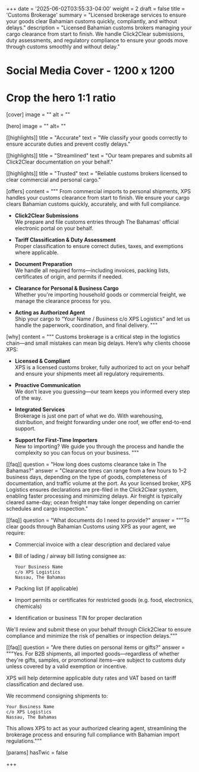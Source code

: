 +++
date = '2025-06-02T03:55:33-04:00'
weight = 2
draft = false
title = 'Customs Brokerage'
summary = "Licensed brokerage services to ensure your goods clear Bahamian customs quickly, compliantly, and without delays."
description = "Licensed Bahamian customs brokers managing your cargo clearance from start to finish. We handle Click2Clear submissions, duty assessments, and regulatory compliance to ensure your goods move through customs smoothly and without delay."

# Social Media Cover - 1200 x 1200
# Crop the hero 1:1 ratio
[cover]
  image = ""
  alt = ""

[hero]
  image = ""
  alt= ""

[[highlights]]
title = "Accurate"
text = "We classify your goods correctly to ensure accurate duties and prevent costly delays."

[[highlights]]
title = "Streamlined"
text = "Our team prepares and submits all Click2Clear documentation on your behalf."

[[highlights]]
title = "Trusted"
text = "Reliable customs brokers licensed to clear commercial and personal cargo."

[offers]
content = """
From commercial imports to personal shipments, XPS handles your customs clearance from start to finish. We ensure your cargo clears Bahamian customs quickly, accurately, and with full compliance.

- **Click2Clear Submissions**  
  We prepare and file customs entries through The Bahamas' official electronic portal on your behalf.

- **Tariff Classification & Duty Assessment**  
  Proper classification to ensure correct duties, taxes, and exemptions where applicable.

- **Document Preparation**  
  We handle all required forms—including invoices, packing lists, certificates of origin, and permits if needed.

- **Clearance for Personal & Business Cargo**  
  Whether you're importing household goods or commercial freight, we manage the clearance process for you.

- **Acting as Authorized Agent**  
  Ship your cargo to “Your Name / Business c/o XPS Logistics” and let us handle the paperwork, coordination, and final delivery.
"""

[why]
content = """
Customs brokerage is a critical step in the logistics chain—and small mistakes can mean big delays. Here’s why clients choose XPS:

- **Licensed & Compliant**  
  XPS is a licensed customs broker, fully authorized to act on your behalf and ensure your shipments meet all regulatory requirements.

- **Proactive Communication**  
  We don’t leave you guessing—our team keeps you informed every step of the way.

- **Integrated Services**  
  Brokerage is just one part of what we do. With warehousing, distribution, and freight forwarding under one roof, we offer end-to-end support.

- **Support for First-Time Importers**  
  New to importing? We guide you through the process and handle the complexity so you can focus on your business.
"""


[[faq]]
question = "How long does customs clearance take in The Bahamas?"
answer = "Clearance times can range from a few hours to 1–2 business days, depending on the type of goods, completeness of documentation, and traffic volume at the port. As your licensed broker, XPS Logistics ensures declarations are pre-filed in the Click2Clear system, enabling faster processing and minimizing delays. Air freight is typically cleared same-day; ocean freight may take longer depending on carrier schedules and cargo inspection."

[[faq]]
question = "What documents do I need to provide?"
answer = """To clear goods through Bahamian Customs using XPS as your agent, we require:

- Commercial invoice with a clear description and declared value  
- Bill of lading / airway bill listing consignee as:  
  ```
  Your Business Name  
  c/o XPS Logistics  
  Nassau, The Bahamas
  ```
  
- Packing list (if applicable)  
- Import permits or certificates for restricted goods (e.g. food, electronics, chemicals)  
- Identification or business TIN for proper declaration  

We'll review and submit these on your behalf through Click2Clear to ensure compliance and minimize the risk of penalties or inspection delays."""

[[faq]]
question = "Are there duties on personal items or gifts?"
answer = """Yes. For B2B shipments, all imported goods—regardless of whether they're gifts, samples, or promotional items—are subject to customs duty unless covered by a valid exemption or incentive.

XPS will help determine applicable duty rates and VAT based on tariff classification and declared use.

We recommend consigning shipments to:
```
Your Business Name
c/o XPS Logistics
Nassau, The Bahamas
```

This allows XPS to act as your authorized clearing agent, streamlining the brokerage process and ensuring full compliance with Bahamian import regulations."""

[params]
  hasTwic = false

+++
